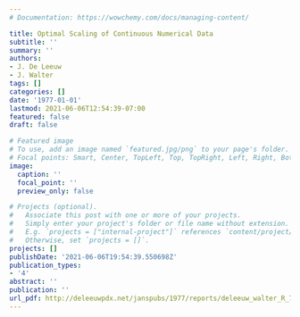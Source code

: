 ```yaml
---
# Documentation: https://wowchemy.com/docs/managing-content/

title: Optimal Scaling of Continuous Numerical Data
subtitle: ''
summary: ''
authors:
- J. De Leeuw
- J. Walter
tags: []
categories: []
date: '1977-01-01'
lastmod: 2021-06-06T12:54:39-07:00
featured: false
draft: false

# Featured image
# To use, add an image named `featured.jpg/png` to your page's folder.
# Focal points: Smart, Center, TopLeft, Top, TopRight, Left, Right, BottomLeft, Bottom, BottomRight.
image:
  caption: ''
  focal_point: ''
  preview_only: false

# Projects (optional).
#   Associate this post with one or more of your projects.
#   Simply enter your project's folder or file name without extension.
#   E.g. `projects = ["internal-project"]` references `content/project/deep-learning/index.md`.
#   Otherwise, set `projects = []`.
projects: []
publishDate: '2021-06-06T19:54:39.550698Z'
publication_types:
- '4'
abstract: ''
publication: ''
url_pdf: http://deleeuwpdx.net/janspubs/1977/reports/deleeuw_walter_R_77.pdf
---
```

